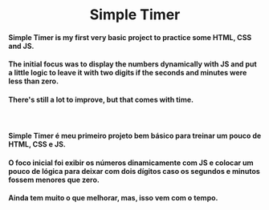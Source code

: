 <h1 align="center"> Simple Timer </h1>

#### Simple Timer is my first very basic project to practice some HTML, CSS and JS.
#### The initial focus was to display the numbers dynamically with JS and put a little logic to leave it with two digits if the seconds and minutes were less than zero.
#### There's still a lot to improve, but that comes with time.

<br>

#### Simple Timer é meu primeiro projeto bem básico para treinar um pouco de HTML, CSS e JS.
#### O foco inicial foi exibir os números dinamicamente com JS e colocar um pouco de lógica para deixar com dois dígitos caso os segundos e minutos fossem menores que zero.
#### Ainda tem muito o que melhorar, mas, isso vem com o tempo.

